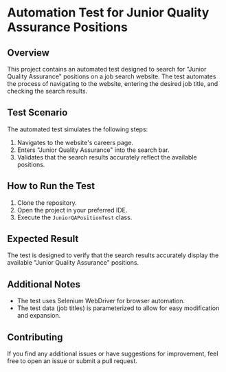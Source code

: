 # Automation Test for Junior Quality Assurance Positions

## Overview

This project contains an automated test designed to search for "Junior Quality Assurance" positions on a job search website. The test automates the process of navigating to the website, entering the desired job title, and checking the search results.

## Test Scenario

The automated test simulates the following steps:

1.  Navigates to the website's careers page.
2.  Enters "Junior Quality Assurance" into the search bar.
3.  Validates that the search results accurately reflect the available positions.

## How to Run the Test

1.  Clone the repository.
2.  Open the project in your preferred IDE.
3.  Execute the `JuniorQAPositionTest` class.

## Expected Result

The test is designed to verify that the search results accurately display the available "Junior Quality Assurance" positions.

## Additional Notes

*   The test uses Selenium WebDriver for browser automation.
*   The test data (job titles) is parameterized to allow for easy modification and expansion.

## Contributing

If you find any additional issues or have suggestions for improvement, feel free to open an issue or submit a pull request.
